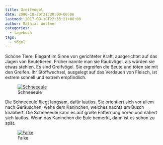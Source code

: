 ```yaml
---
title: Greifvögel
date: 2006-10-30T21:30:00+00:00
lastmod: 2017-09-18T22:33:21+00:00
author: Mathias Wellner
categories:
  - tagebuch
tags:
  - vögel
---
```

Schöne Tiere. Elegant im Sinne von gerichteter Kraft, ausgerichtet auf das Jagen von Beutetieren. Früher nannte man sie Raubvögel, als würden sie etwas stehlen. Es sind Greifvögel. Sie ergreifen die Beute und töten sie mit den Greifen. Ihr Stoffwechsel, ausgelegt auf das Verdauen von Fleisch, ist extrem schnell und extrem empfindlich.

<figure>
  <a href="https://www.flickr.com/photos/mwellner/284020196/" title="Schneeeule">
    <img srcset="https://farm1.staticflickr.com/115/284020196_db1a774baa_n.jpg 320w, https://farm1.staticflickr.com/115/284020196_db1a774baa_z.jpg 640w" src="https://farm1.staticflickr.com/115/284020196_db1a774baa_b.jpg" title="Schneeeule">
  </a>
  <figcaption>Schneeeule</figcaption>
</figure>

Die Schneeeule fliegt langsam, dafür lautlos. Sie orientiert sich vor allem nach Geräuschen, wehe dem Kaninchen, welches nachts am Busch knabbert. Die Schneeeule kann es auf große Entfernung hören und nähert sich lautlos. Wenn das Kaninchen die Eule bemerkt, dann ist es schon zu spät.

<figure>
  <a href="https://www.flickr.com/photos/mwellner/284016326/" title="Falke">    
    <img srcset="https://farm1.staticflickr.com/105/284016326_7741da94a9_n.jpg 320w, https://farm1.staticflickr.com/105/284016326_7741da94a9_z.jpg 640w" src="https://farm1.staticflickr.com/105/284016326_7741da94a9_b.jpg" title="Falke">
  </a>  
  <figcaption>Falke</figcaption>
</figure>